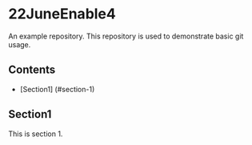 # 22JuneEnable4
An example repository. This repository is used to demonstrate basic git usage.


## Contents
* [Section1] (#section-1)

## Section1 
This is section 1.
